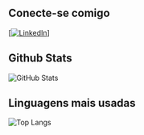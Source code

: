 ## Conecte-se comigo
[[![LinkedIn](https://img.shields.io/badge/LinkedIn-000?style=for-the-badge&logo=linkedin&logoColor=0E76A8)](https://www.linkedin.com/in/giovanni-santos-025425267/)]


## Github Stats
![GitHub Stats](https://github-readme-stats.vercel.app/api?username=Gimedeiros-77&&theme=codeSTACKr&show_icons=true)




## Linguagens mais usadas
![Top Langs](https://github-readme-stats-git-masterrstaa-rickstaa.vercel.app/api/top-langs/?username=Gimedeiros-77&theme=codeSTACKr&show_icons=true)
